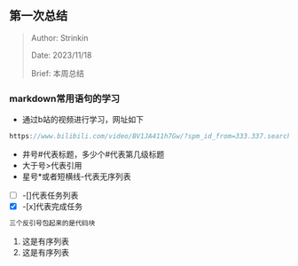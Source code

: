## 第一次总结

> Author: Strinkin
> 
> Date: 2023/11/18
> 
> Brief: 本周总结 

### markdown常用语句的学习

* 通过b站的视频进行学习，网址如下
```c
https://www.bilibili.com/video/BV1JA411h7Gw/?spm_id_from=333.337.search-card.all.click
```

* 井号#代表标题，多少个#代表第几级标题
* 大于号>代表引用
* 星号*或者短横线-代表无序列表
  
- [ ] -[]代表任务列表
- [x] -[x]代表完成任务

```c++
三个反引号包起来的是代码块
 ```

1. 这是有序列表
2. 这是有序列表
